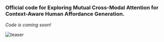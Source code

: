 ### Official code for Exploring Mutual Cross-Modal Attention for Context-Aware Human Affordance Generation.

*Code is coming soon!*

![teaser](https://github.com/user-attachments/assets/c0099350-db25-412b-ad7f-1fbe6d77a856)
